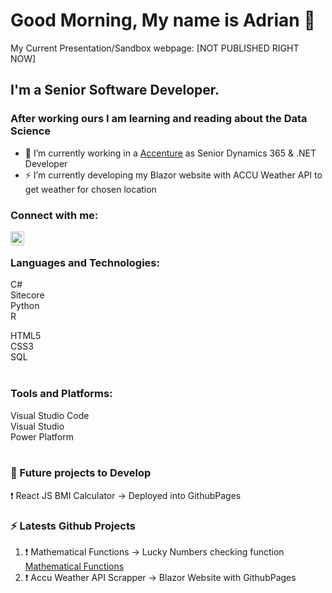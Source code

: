 # Good Morning, My name is Adrian 👋
My Current Presentation/Sandbox webpage: [NOT PUBLISHED RIGHT NOW]

## I'm a Senior Software Developer.
### After working ours I am learning and reading about the Data Science
- 🔭 I’m currently working in a [Accenture](https://www.accenture.com/pl-pl) as Senior Dynamics 365 & .NET Developer
- ⚡ I’m currently developing my Blazor website with ACCU Weather API to get weather for chosen location

### Connect with me:

[<img align="left" alt="DataScienceAdrian | LinkedIn" width="22px" src="https://pngimg.com/uploads/linkedIn/linkedIn_PNG16.png" />][linkedin]

<br />

### Languages and Technologies:

C#<br />
Sitecore<br />
Python<br />
R
<br />

HTML5<br />
CSS3<br />
SQL<br />
<br />

### Tools and Platforms:
Visual Studio Code <br />
Visual Studio <br />
Power Platform<br />
<br />

### 📕 Future projects to Develop

<!-- BLOG-POST-LIST:START -->
❗️ React JS BMI Calculator -> Deployed into GithubPages <br />
<!-- BLOG-POST-LIST:END -->


### ⚡ Latests Github Projects
  
<!--START_SECTION:activity-->
1. ❗️ Mathematical Functions -> Lucky Numbers checking function [Mathematical Functions](https://github.com/DataScienceAdrian/MathematicalFunctions)
2. ❗️ Accu Weather API Scrapper -> Blazor Website with GithubPages

<!--END_SECTION:activity-->

[linkedin]: https://www.linkedin.com/in/adrian-marcinczyk-17b12518a/

